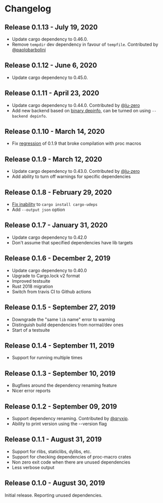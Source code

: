 # Changelog

## Release 0.1.13 - July 19, 2020

- Update cargo dependency to 0.46.0.
- Remove `tempdir` dev dependency in favour of `tempfile`. Contributed by [@paolobarbolini](https://github.com/paolobarbolini)

## Release 0.1.12 - June 6, 2020

- Update cargo dependency to 0.45.0.

## Release 0.1.11 - April 23, 2020

- Update cargo dependency to 0.44.0. Contributed by [@lu-zero](https://github.com/lu-zero)
- Add new backend based on [binary depinfo](https://github.com/rust-lang/rust/issues/63012),
  can be turned on using `--backend depinfo`.

## Release 0.1.10 - March 14, 2020

- Fix [regression](https://github.com/est31/cargo-udeps/issues/62) of 0.1.9 that broke compilation with proc macros

## Release 0.1.9 - March 12, 2020

- Update cargo dependency to 0.43.0. Contributed by [@lu-zero](https://github.com/lu-zero)
- Add ability to turn off warnings for specific dependencies

## Release 0.1.8 - February 29, 2020

- [Fix inability](https://github.com/est31/cargo-udeps/issues/53) to `cargo install cargo-udeps`
- Add `--output json` option

## Release 0.1.7 - January 31, 2020

- Update cargo dependency to 0.42.0
- Don't assume that specified dependencies have lib targets

## Release 0.1.6 - December 2, 2019

- Update cargo dependency to 0.40.0
- Upgrade to Cargo.lock v2 format
- Improved testsuite
- Rust 2018 migration
- Switch from travis CI to Github actions

## Release 0.1.5 - September 27, 2019

- Downgrade the "same `lib` name" error to warning
- Distinguish build dependencies from normal/dev ones
- Start of a testsuite

## Release 0.1.4 - September 11, 2019

- Support for running multiple times

## Release 0.1.3 - September 10, 2019

- Bugfixes around the dependency renaming feature
- Nicer error reports

## Release 0.1.2 - September 09, 2019

- Support dependency renaming. Contributed by [@qryxip](https://github.com/qryxip).
- Ability to print version using the --version flag

## Release 0.1.1 - August 31, 2019

- Support for rlibs, staticlibs, dylibs, etc.
- Support for checking dependencies of proc-macro crates
- Non zero exit code when there are unused dependencies
- Less verbose output

## Release 0.1.0 - August 30, 2019

Initial release. Reporting unused dependencies.
